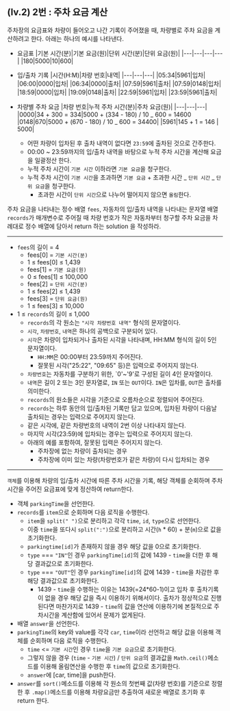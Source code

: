 ## (lv.2) 2번 : 주차 요금 계산

주차장의 요금표와 차량이 들어오고 나간 기록이 주어졌을 때, 차량별로 주차 요금을 계산하려고 한다. 아래는 하나의 예시를 나타낸다.

- 요금표
  |기본 시간(분)|기본 요금(원)|단위 시간(분)|단위 요금(원)|
  |---|---|---|---|
  |180|5000|10|600|

- 입/출차 기록
  |시간(H:M)|차량 번호|내역|
  |---|---|---|
  |05:34|5961|입차|
  |06:00|0000|입차|
  |06:34|0000|출차|
  |07:59|5961|출차|
  |07:59|0148|입차|
  |18:59|0000|입차|
  |19:09|0148|출차|
  |22:59|5961|입차|
  |23:59|5961|출차|

- 차량별 주차 요금
  |차량 번호|누적 주차 시간(분)|주차 요금(원)|
  |---|---|---|
  |0000|34 + 300 = 334|5000 + (334 - 180) / 10 _ 600 = 14600
  |0148|670|5000 + (670 - 180) / 10 _ 600 = 34400|
  |5961|145 + 1 = 146 | 5000|

  - 어떤 차량이 입차된 후 출차 내역이 없다면 `23:59`에 출차된 것으로 간주한다.
  - 00:00 ~ 23:59까지의 입/출차 내역을 바탕으로 누적 주차 시간을 계산해 요금을 일괄정산 한다.
  - 누적 주차 시간이 `기본 시간` 이하라면 `기본 요금`을 청구한다.
  - 누적 주차 시간이 `기본 시간`을 초과하면 `기본 요금` + 초과한 시간 _ `단위 시간` _ `단위 요금`을 청구한다.
    - 초과한 시간이 `단위 시간`으로 나누어 떨어지지 않으면 `올림`한다.

주차 요금을 나타내는 정수 배열 `fees`, 자동차의 입/출차 내역을 나타내는 문자열 배열 `records`가 매개변수로 주어질 때 차량 번호가 작은 자동차부터 청구할 주차 요금을 차례대로 정수 배열에 담아서 return 하는 solution 을 작성하라.

---

- `fees`의 길이 = 4
  - fees[0] = `기본 시간(분)`
  - 1 ≤ fees[0] ≤ 1,439
  - fees[1] = `기본 요금(원)`
  - 0 ≤ fees[1] ≤ 100,000
  - fees[2] = `단위 시간(분)`
  - 1 ≤ fees[2] ≤ 1,439
  - fees[3] = `단위 요금(원)`
  - 1 ≤ fees[3] ≤ 10,000
- 1 ≤ `records`의 길이 ≤ 1,000
  - `records`의 각 원소는 `"시각 차량번호 내역"` 형식의 문자열이다.
  - `시각`, `차량번호`, `내역`은 하나의 공백으로 구분되어 있다.
  - `시각`은 차량이 입차되거나 출차된 시각을 나타내며, HH:MM 형식의 길이 5인 문자열이다.
    - `HH:MM`은 00:00부터 23:59까지 주어진다.
    - 잘못된 시각("25:22", "09:65" 등)은 입력으로 주어지지 않는다.
  - `차량번호`는 자동차를 구분하기 위한, `0'~'9'로 구성된 길이 4인 문자열이다.
  - `내역`은 길이 2 또는 3인 문자열로, `IN` 또는 `OUT`이다. `IN`은 입차를, `OUT`은 출차를 의미한다.
  - `records`의 원소들은 시각을 기준으로 오름차순으로 정렬되어 주어진다.
  - `records`는 하루 동안의 입/출차된 기록만 담고 있으며, 입차된 차량이 다음날 출차되는 경우는 입력으로 주어지지 않는다.
  - 같은 시각에, 같은 차량번호의 내역이 2번 이상 나타내지 않는다.
  - 마지막 시각(23:59)에 입차되는 경우는 입력으로 주어지지 않는다.
  - 아래의 예를 포함하여, 잘못된 입력은 주어지지 않는다.
    - 주차장에 없는 차량이 출차되는 경우
    - 주차장에 이미 있는 차량(차량번호가 같은 차량)이 다시 입차되는 경우

---

`객체`를 이용해 차량의 입/출차 시간에 따른 주차 시간을 기록, 해당 객체를 순회하며 주차시간을 주어진 요금표에 맞게 정산하여 return한다.

- 객체 `parkingTime`을 선언한다.
- `records`를 `item`으로 순회하며 다음 로직을 수행한다.
  - `item`을 `split(" ")`으로 분리하고 각각 `time`, `id`, `type`으로 선언한다.
  - 이중 `time`을 또다시 `split(":")`으로 분리하고 시간(`h` \* 60) + 분(`m`)으로 값을 초기화한다.
  - `parkingtime[id]`가 존재하지 않을 경우 해당 값을 0으로 초기화한다.
  - `type` === `"IN"`인 경우 `parkingTime[id]`의 값에 1439 - `time`을 더한 후 해당 결과값으로 초기화한다.
  - `type` === `"OUT"`인 경우 `parkingTime[id]`의 값에 1439 - `time`을 차감한 후 해당 결과값으로 초기화한다.
    - 1439 - `time`을 수행하는 이유는 1439(=24\*60-1)이고 입차 후 출차기록이 없을 경우 해당 값을 즉시 이용하기 위해서이다. 출차가 정상적으로 진행된다면 마찬가지로 1439 - `time`의 값을 연산에 이용하기에 본질적으로 주차시간을 계산함에 있어서 문제가 없게된다.
- 배열 `answer`을 선언한다.
- `parkingTime`의 key와 value를 각각 `car`, `time`이라 선언하고 해당 값을 이용해 객체를 순회하며 다음 로직을 수행한다.
  - `time` <= `기본 시간`인 경우 `time`을 `기본 요금`으로 초기화한다.
  - 그렇지 않을 경우 (`time` - `기본 시간`) / `단위 요금`의 결과값을 `Math.ceil()`메소드를 이용해 올림연산을 수행한 후 `time`의 값으로 초기화한다.
  - `answer`에 [car, time]을 push한다.
- `answer`를 `sort()`메소드를 이용해 각 원소의 첫번째 값(차량 번호)를 기준으로 정렬한 후 `.map()`메소드를 이용해 차량요금만 추출하여 새로운 배열로 초기화 후 return 한다.
